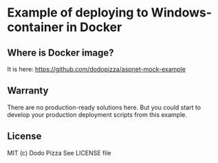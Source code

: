 # Example of deploying to Windows-container in Docker
## Where is Docker image?
It is here:
https://github.com/dodopizza/aspnet-mock-example

## Warranty
There are no production-ready solutions here. 
But you could start to develop your production deployment scripts from this example.

## License
MIT (c) Dodo Pizza
See LICENSE file
